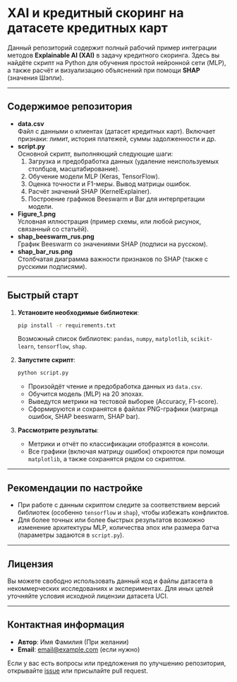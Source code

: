 # XAI и кредитный скоринг на датасете кредитных карт

Данный репозиторий содержит полный рабочий пример интеграции методов **Explainable AI (XAI)** в задачу кредитного скоринга. Здесь вы найдёте скрипт на Python для обучения простой нейронной сети (MLP), а также расчёт и визуализацию объяснений при помощи **SHAP** (значения Шэпли).

---

## Содержимое репозитория

- **data.csv**  
  Файл с данными о клиентах (датасет кредитных карт). Включает признаки: лимит, история платежей, суммы задолженности и др.
- **script.py**  
  Основной скрипт, выполняющий следующие шаги:
  1. Загрузка и предобработка данных (удаление неиспользуемых столбцов, масштабирование).
  2. Обучение модели MLP (Keras, TensorFlow).
  3. Оценка точности и F1-меры. Вывод матрицы ошибок.
  4. Расчёт значений SHAP (KernelExplainer).
  5. Построение графиков Beeswarm и Bar для интерпретации модели.
- **Figure_1.png**  
  Условная иллюстрация (пример схемы, или любой рисунок, связанный со статьёй).
- **shap_beeswarm_rus.png**  
  График Beeswarm со значениями SHAP (подписи на русском).
- **shap_bar_rus.png**  
  Столбчатая диаграмма важности признаков по SHAP (также с русскими подписями).

---

## Быстрый старт

1. **Установите необходимые библиотеки**:

    ```bash
    pip install -r requirements.txt
    ```
    Возможный список библиотек: `pandas`, `numpy`, `matplotlib`, `scikit-learn`, `tensorflow`, `shap`.

2. **Запустите скрипт**:

    ```bash
    python script.py
    ```
    - Произойдёт чтение и предобработка данных из `data.csv`.
    - Обучится модель (MLP) на 20 эпохах.
    - Выведутся метрики на тестовой выборке (Accuracy, F1-score).
    - Сформируются и сохранятся в файлах PNG-графики (матрица ошибок, SHAP beeswarm, SHAP bar).

3. **Рассмотрите результаты**:
   - Метрики и отчёт по классификации отобразятся в консоли.
   - Все графики (включая матрицу ошибок) откроются при помощи `matplotlib`, а также сохранятся рядом со скриптом.

---

## Рекомендации по настройке

- При работе с данным скриптом следите за соответствием версий библиотек (особенно `tensorflow` и `shap`), чтобы избежать конфликтов.
- Для более точных или более быстрых результатов возможно изменение архитектуры MLP, количества эпох или размера батча (параметры задаются в `script.py`).

---

## Лицензия

Вы можете свободно использовать данный код и файлы датасета в некоммерческих исследованиях и экспериментах. Для иных целей уточняйте условия исходной лицензии датасета UCI.

---

## Контактная информация

- **Автор**: Имя Фамилия (При желании)
- **Email**: email@example.com (если нужно)

Если у вас есть вопросы или предложения по улучшению репозитория, открывайте [issue](https://github.com/username/название-репо/issues) или присылайте pull request.
```